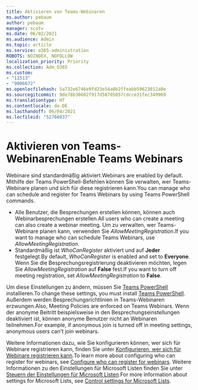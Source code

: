 ```yaml
---
title: Aktivieren von Teams-Webinaren
ms.author: pebaum
author: pebaum
manager: scotv
ms.date: 06/02/2021
ms.audience: Admin
ms.topic: article
ms.service: o365-administration
ROBOTS: NOINDEX, NOFOLLOW
localization_priority: Priority
ms.collection: Adm_O365
ms.custom:
- "11513"
- "9006672"
ms.openlocfilehash: 5a732e6746e9fd23e54a0b2ffeabb59623012a0e
ms.sourcegitcommit: 9de78b30602f917d58705057cdcce31fec349969
ms.translationtype: HT
ms.contentlocale: de-DE
ms.lasthandoff: 06/04/2021
ms.locfileid: "52760837"
---
```

# <a name="enable-teams-webinars"></a><span data-ttu-id="fa9fe-102">Aktivieren von Teams-Webinaren</span><span class="sxs-lookup"><span data-stu-id="fa9fe-102">Enable Teams Webinars</span></span>

<span data-ttu-id="fa9fe-103">Webinare sind standardmäßig aktiviert.</span><span class="sxs-lookup"><span data-stu-id="fa9fe-103">Webinars are enabled by default.</span></span> <span data-ttu-id="fa9fe-104">Mithilfe der Teams PowerShell-Befehlen können Sie verwalten, wer Teams-Webinare planen und sich für diese registrieren kann.</span><span class="sxs-lookup"><span data-stu-id="fa9fe-104">You can manage who can schedule and register for Teams Webinars by using Teams PowerShell commands.</span></span>

- <span data-ttu-id="fa9fe-105">Alle Benutzer, die Besprechungen erstellen können, können auch Webinarbesprechungen erstellen.</span><span class="sxs-lookup"><span data-stu-id="fa9fe-105">All users who can create a meeting can also create a webinar meeting.</span></span> <span data-ttu-id="fa9fe-106">Um zu verwalten, wer Teams-Webinare planen kann, verwenden Sie *AllowMeetingRegistration*.</span><span class="sxs-lookup"><span data-stu-id="fa9fe-106">If you want to manage who can schedule Teams Webinars, use *AllowMeetingRegistration*.</span></span> 
- <span data-ttu-id="fa9fe-107">Standardmäßig ist *WhoCanRegister* aktiviert und auf **Jeder** festgelegt.</span><span class="sxs-lookup"><span data-stu-id="fa9fe-107">By default, *WhoCanRegister* is enabled and set to **Everyone**.</span></span> <span data-ttu-id="fa9fe-108">Wenn Sie die Besprechungsregistrierung deaktivieren möchten, legen Sie *AllowMeetingRegistration* auf **False** fest.</span><span class="sxs-lookup"><span data-stu-id="fa9fe-108">If you want to turn off meeting registration, set *AllowMeetingRegistration* to **False**.</span></span>

<span data-ttu-id="fa9fe-109">Um diese Einstellungen zu ändern, müssen Sie [Teams PowerShell](/microsoftteams/teams-powershell-install) installieren.</span><span class="sxs-lookup"><span data-stu-id="fa9fe-109">To change these settings, you must install [Teams PowerShell](/microsoftteams/teams-powershell-install).</span></span> <span data-ttu-id="fa9fe-110">Außerdem werden Besprechungsrichtlinien in Teams-Webinaren erzwungen.</span><span class="sxs-lookup"><span data-stu-id="fa9fe-110">Also, Meeting Policies are enforced on Teams Webinars.</span></span> <span data-ttu-id="fa9fe-111">Wenn der anonyme Beitritt beispielsweise in den Besprechungseinstellungen deaktiviert ist, können anonyme Benutzer nicht an Webinaren teilnehmen.</span><span class="sxs-lookup"><span data-stu-id="fa9fe-111">For example, if anonymous join is turned off in meeting settings, anonymous users can't join webinars.</span></span>

<span data-ttu-id="fa9fe-112">Weitere Informationen dazu, wie Sie konfigurieren können, wer sich für Webinare registrieren kann, finden Sie unter [Konfigurieren, wer sich für Webinare registrieren kann](/microsoftteams/set-up-webinars?source=docs#configure-who-can-register-for-webinars).</span><span class="sxs-lookup"><span data-stu-id="fa9fe-112">To learn more about configuring who can register for webinars, see [Configure who can register for webinars](/microsoftteams/set-up-webinars?source=docs#configure-who-can-register-for-webinars).</span></span> <span data-ttu-id="fa9fe-113">Weitere Informationen zu den Einstellungen für Microsoft Listen finden Sie unter [Steuern der Einstellungen für Microsoft Listen](/sharepoint/control-lists).</span><span class="sxs-lookup"><span data-stu-id="fa9fe-113">For more information about settings for Microsoft Lists, see [Control settings for Microsoft Lists](/sharepoint/control-lists).</span></span>